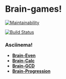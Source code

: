 # Brain-games!
[![Maintainability](https://api.codeclimate.com/v1/badges/08e48ac133cc3f8c3e49/maintainability)](https://codeclimate.com/github/Yuran-Luk/project-lvl1-s508/maintainability)

[![Build Status](https://travis-ci.org/Yuran-Luk/project-lvl1-s508.svg?branch=master)](https://travis-ci.org/Yuran-Luk/project-lvl1-s508)

### Asciinema!
* [**Brain-Even**](https://asciinema.org/a/E2YJJEb3aL4OFzwqOZb1ZH7PD)
* [**Brain-Calc**](https://asciinema.org/a/aoKJpUapbkUlrKVS4dy8WckFY)
* [**Brain-GCD**](https://asciinema.org/a/rxyEMLB0rlQnS20YvWMoWjf0h)
* [**Brain-Progression**](https://asciinema.org/a/mBIE9WUUodSN784E0fbiueFiG)
